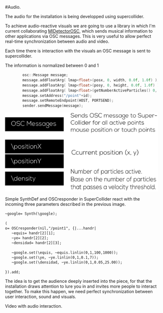 #Audio.

The audio for the installation is being developped using supercollider.

To achieve audio-reactive visuals we are going to use a library in which I'm current collaborating [MIDetectorOSC](https://github.com/beangoben/MIDetectorOSC), which sends musical information to other applications via OSC messages. This is very useful to allow perfect real-time synchronization between audio and video.

Each time there is interaction with the visuals an OSC message is sent to supercollider.

The information is normalized between 0 and 1
```c
		osc::Message message;
		message.addFloatArg( lmap<float>(posx, 0, width, 0.0f, 1.0f) );
		message.addFloatArg( lmap<float>(posy, 0, height, 0.0f, 1.0f) );
		message.addFloatArg( lmap<float>(getNumberActiveParticles() 0, numberOfParticles, 0.0f, 1.0f)  );
		message.setAddress("/point"+id);
		message.setRemoteEndpoint(HOST, PORTSEND);
		sender.sendMessage(message);
```

![OSC](../project_images/osc.png "osc")

Simple SynthDef and OSCresponder in SuperCollider react with the incoming three parameters described in the previous image.

```sc
~google= Synth(\google);
 
(
o= OSCresponder(nil,"/point1", {|...handr|
   ~equis= handr[2][1];
   ~ye= handr[2][2];
   ~densidad= handr[2][3];
 
   ~google.set(\equis, ~equis.linlin(0,1,100,1000));
   ~google.set(\ye, ~ye.linlin(0,1,0.1,7));
   ~google.set(\densidad, ~ye.linlin(0,1,0.05,25.00));
 
}).add;
```
The idea is to get the audience deeply inserted into the piece, for that the installation draws attention to lure you in and invites more people to interact together. To make this happen, we need perfect synchronization between user interaction, sound and visuals.


Video with audio interaction.

